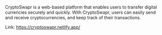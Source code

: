 CryptoSwapr is a web-based platform that enables users to transfer digital currencies securely and quickly. With CryptoSwapr, users can easily send and receive cryptocurrencies, and keep track of their transactions.

Link: https://cryptoswapr.netlify.app/
